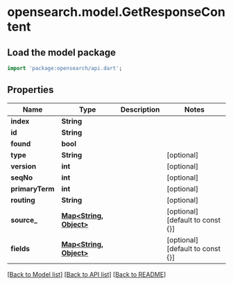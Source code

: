 # opensearch.model.GetResponseContent

## Load the model package
```dart
import 'package:opensearch/api.dart';
```

## Properties
Name | Type | Description | Notes
------------ | ------------- | ------------- | -------------
**index** | **String** |  | 
**id** | **String** |  | 
**found** | **bool** |  | 
**type** | **String** |  | [optional] 
**version** | **int** |  | [optional] 
**seqNo** | **int** |  | [optional] 
**primaryTerm** | **int** |  | [optional] 
**routing** | **String** |  | [optional] 
**source_** | [**Map<String, Object>**](Object.md) |  | [optional] [default to const {}]
**fields** | [**Map<String, Object>**](Object.md) |  | [optional] [default to const {}]

[[Back to Model list]](../README.md#documentation-for-models) [[Back to API list]](../README.md#documentation-for-api-endpoints) [[Back to README]](../README.md)


